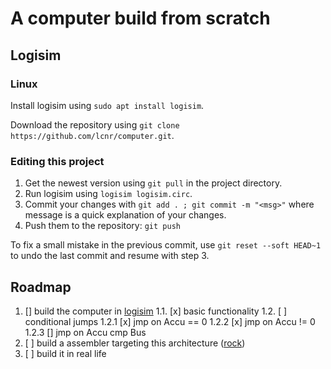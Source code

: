 # A computer build from scratch

## Logisim

### Linux

Install logisim using `sudo apt install logisim`.

Download the repository using `git clone https://github.com/lcnr/computer.git`.

### Editing this project

1. Get the newest version using `git pull` in the project directory.
2. Run logisim using `logisim logisim.circ`.
3. Commit your changes with `git add . ; git commit -m "<msg>"`
where message is a quick explanation of your changes.
4. Push them to the repository: `git push`

To fix a small mistake in the previous commit, use `git reset --soft HEAD~1`
to undo the last commit and resume with step 3.

## Roadmap

1. [] build the computer in [logisim]
    1.1. [x] basic functionality
    1.2. [ ] conditional jumps
        1.2.1 [x] jmp on Accu == 0
        1.2.2 [x] jmp on Accu != 0
        1.2.3 [] jmp on Accu cmp Bus
1. [ ] build a assembler targeting this architecture ([rock])
1. [ ] build it in real life

[logisim]: http://www.cburch.com/logisim
[rock]: ./rock/README.md
